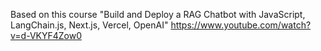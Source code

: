 Based on this course "Build and Deploy a RAG Chatbot with JavaScript, LangChain.js, Next.js, Vercel, OpenAI"  https://www.youtube.com/watch?v=d-VKYF4Zow0
